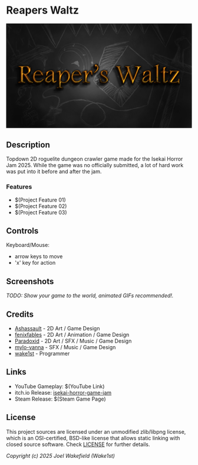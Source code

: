# Reapers Waltz

![Reapers Waltz](screenshots/reapers-waltz-cover.png "Reapers Waltz")

## Description

Topdown 2D roguelite dungeon crawler game made for the Isekai Horror Jam 2025. While the game was no officially submitted, a lot of hard work was put into it before and after the jam.

### Features

 - $(Project Feature 01)
 - $(Project Feature 02)
 - $(Project Feature 03)

## Controls

Keyboard/Mouse:
 - arrow keys to move
 - 'x' key for action

## Screenshots

_TODO: Show your game to the world, animated GIFs recommended!._

## Credits

 - [Ashassault](https://ashassault.itch.io/) - 2D Art / Game Design
 - [fenixfables](https://itch.io/profile/fenixfables) - 2D Art / Animation / Game Design
 - [Paradoxid](https://itch.io/profile/paradoxid) - 2D Art / SFX / Music / Game Design
 - [mylo-vanna](https://mylo-vanna.itch.io/) - SFX / Music / Game Design
 - [wake1st](https://wake1st.itch.io/) - Programmer

## Links

 - YouTube Gameplay: $(YouTube Link)
 - itch.io Release: [isekai-horror-game-jam](https://ashassault.itch.io/isekai-horror-game-jam)
 - Steam Release: $(Steam Game Page)

## License

This project sources are licensed under an unmodified zlib/libpng license, which is an OSI-certified, BSD-like license that allows static linking with closed source software. Check [LICENSE](LICENSE) for further details.

*Copyright (c) 2025 Joel Wakefield (Wake1st)*
